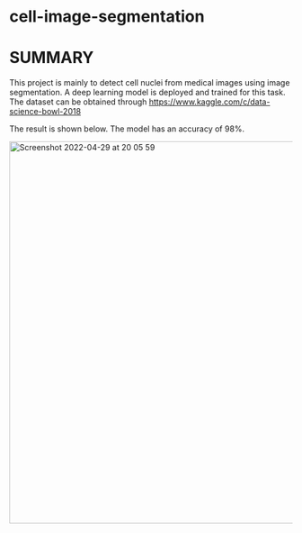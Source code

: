 # cell-image-segmentation

# SUMMARY

This project is mainly to detect cell nuclei from medical images using image segmentation. A deep learning model is deployed and trained for this task. The dataset can be obtained through https://www.kaggle.com/c/data-science-bowl-2018

The result is shown below. The model has an accuracy of 98%.

<img width="679" alt="Screenshot 2022-04-29 at 20 05 59" src="https://user-images.githubusercontent.com/58509210/165941169-2a75ff9c-c904-43a1-8eba-8f085084701a.png">

